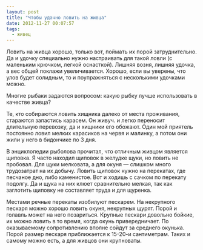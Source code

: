 ```yaml
---
layout: post
title: "Чтобы удачно ловить на живца"
date: 2012-11-27 00:07:57
tags:
  - живец
---
```

Ловить на живца хорошо, только вот, поймать их порой затруднительно. Да
и удочку специально нужно настраивать для такой ловли (с маленьким
крючком, легкой оснасткой). Лишняя возня, лишняя удочка, а вес общей
поклажи увеличивается. Хорошо, если вы уверены, что улов будет солидным,
то и поупражняться с несколькими удочками можно.

Многие рыбаки задаются вопросом: какую рыбку лучше использовать в
качестве живца?

Те, кто собираются ловить хищника далеко от места проживания, стараются
запастись карасем. Он живуч. и легко переносит длительную перевозку, да
и хищники его обожают. Один мой приятель постоянно ловил мелких
карасиков на червя и малинку, а потом они жили у него в бидончике по 3
дня.

В энциклопедии рыболова прочитал, что отличным живцом является щиповка.
Я часто находил щиповок в желудке щуки, но ловить не пробовал. Для щуки
мелковата, а для окуня — слишком много трудозатрат на их добычу. Ловить
щиповок нужно на перекатах, где песчаное дно, либо каменистое. Вот и
ходишь с сачком по перекату подолгу. Да и щука на них клюет сравнительно
мелкая, так как заглотить щиповку не составляет труда и для щуренка.

Местами речные перекаты изобилуют пескарем. На некрупного пескаря можно
хорошо ловить окуня, некрупных щурят. Порой и голавль может на него
позариться. Крупные пескари довольно бойкие, их можно ловить в то время,
когда окунь привередничает. По оказываемому сопротивлению вполне сойдут
за среднего окунька. Порой размер пескаря приближается к 15-20-и
сантиметрам. Таких и самому можно есть, а для живцов они крупноваты.

